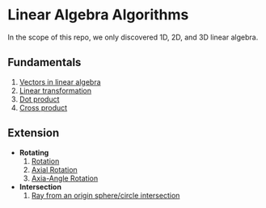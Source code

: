# Linear Algebra Algorithms
In the scope of this repo, we only discovered 1D, 2D, and 3D linear algebra.
## Fundamentals
  1. [Vectors in linear algebra](./vector-in-lna/README.md) <br/>
  2. [Linear transformation](./linear-transformation/README.md) <br/>
  3. [Dot product]() <br/>
  4. [Cross product]() <br/>

## Extension
- **Rotating**
  1. [Rotation]()
  2. [Axial Rotation]()
  3. [Axia-Angle Rotation]()
- **Intersection**
  1. [Ray from an origin sphere/circle intersection ]()
